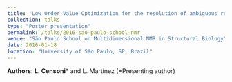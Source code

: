 ```yaml
---
title: "Low Order-Value Optimization for the resolution of ambiguous restraints in protein NMR"
collection: talks
type: "Poster presentation"
permalink: /talks/2016-sao-paulo-school-nmr
venue: "São Paulo School on Multidimensional NMR in Structural Biology"
date: 2016-01-18
location: "University of São Paulo, SP, Brazil"
---
```

**Authors**: **L. Censoni**\* and L. Martínez (\*Presenting author)
